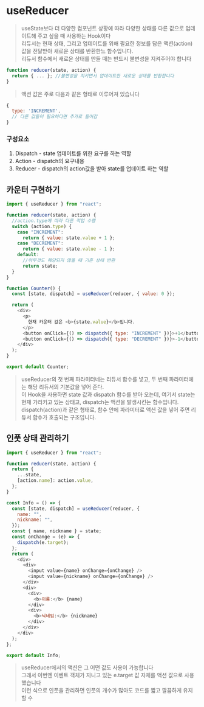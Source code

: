 # useReducer
>useState보다 더 다양한 컴포넌트 상황에 따라 다양한 상태를 다른 값으로 업데이트해 주고 싶을 때 사용하는 Hook이다  
>리듀서는 현재 상태, 그리고 업데이트를 위해 필요한 정보를 담은 액션(action) 값을 전달받아 새로운 상태를 반환한느 함수입니다.  
>리듀서 함수에서 새로운 상태를 만들 때는 반드시 불변성을 지켜주어야 합니다  
```javascript
function reducer(state, action) {
  return { ... }; //불변성을 지키면서 업데이트한 새로운 상태를 반환합니다
}
```
>액션 값은 주로 다음과 같은 형태로 이루어져 있습니다
```javascript
{
  type: 'INCREMENT',
  // 다른 값들이 필요하다면 추가로 들어감
}
```
### 구성요소
1. Dispatch - state 업데이트를 위한 요구를 하는 역할
2. Action - dispatch의 요구내용
3. Reducer - dispatch의 action값을 받아 state를 업데이트 하는 역할

## 카운터 구현하기
```javascript
import { useReducer } from "react";

function reducer(state, action) {
  //action.type에 따라 다른 적업 수행
  switch (action.type) {
    case "INCREMENT":
      return { value: state.value + 1 };
    case "DECREMENT":
      return { value: state.value - 1 };
    default:
      //아무것도 해당되지 않을 때 기존 상태 반환
      return state;
  }
}

function Counter() {
  const [state, dispatch] = useReducer(reducer, { value: 0 });

  return (
    <div>
      <p>
        현재 카운터 값은 <b>{state.value}</b>입니다.
      </p>
      <button onClick={() => dispatch({ type: "INCREMENT" })}>+1</button>
      <button onClick={() => dispatch({ type: "DECREMENT" })}>-1</button>
    </div>
  );
}

export default Counter;
```
>useReducer의 첫 번째 파라미터네는 리듀서 함수를 넣고, 두 번째 파라미터에는 해당 리듀서의 기본값을 넣어 준다.  
>이 Hook을 사용하면 state 값과 dispatch 함수를 받아 오는데, 여기서 state는 현재 가리키고 있는 상태고, dispatch는 액션을 발생시킨는 함수입니다.  
>dispatch(action)과 같은 형태로, 함수 안에 파라미터로 액션 값을 넣어 주면 리듀서 함수가 호출되는 구조입니다.

## 인풋 상태 관리하기
```javascript
import { useReducer } from "react";

function reducer(state, action) {
  return {
    ...state,
    [action.name]: action.value,
  };
}

const Info = () => {
  const [state, dispatch] = useReducer(reducer, {
    name: "",
    nickname: "",
  });
  const { name, nickname } = state;
  const onChange = (e) => {
    dispatch(e.target);
  };
  return (
    <div>
      <div>
        <input value={name} onChange={onChange} />
        <input value={nickname} onChange={onChange} />
      </div>
      <div>
        <div>
          <b>이름:</b> {name}
        </div>
        <div>
          <b>닉네임:</b> {nickname}
        </div>
      </div>
    </div>
  );
};

export default Info;
```
>useReducer에서의 액션은 그 어떤 값도 사용이 가능합니다  
>그래서 이번엔 이벤트 객체가 지니고 있는 e.target 값 자체를 액션 값으로 사용했습니다  
>이런 식으로 인풋을 관리하면 인풋의 개수가 많아도 코드를 짧고 깔끔하게 유지할 수 
